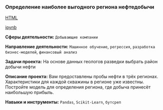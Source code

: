 ### Определение наиболее выгодного региона нефтедобычи
[HTML](./ProjectNeft.html)

[ipynb](./ProjectNeft.ipynb)

**Сферы деятельности:** `Добывающие компании`

**Направление деятельности:** `Машинное обучение`, `регрессия`, `разработка бизнес-моделей`, `финансовый анализ`

**Задачи проекта:** На основе данных геологов разведки выбрать район добычи нефти

**Описание проекта:** Вам предоставлены пробы нефти в трёх регионах. Характеристики для каждой скважины в регионе уже известны. Постройте модель для определения региона, где добыча принесёт наибольшую прибыль.

**Навыки и инструменты:** `Pandas`, `Scikit-Learn`, `бутсреп`
